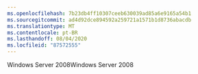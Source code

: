 ```yaml
---
ms.openlocfilehash: 7b23db4ff10307ceeb630039ad85a6e9165a54b1
ms.sourcegitcommit: ad4d92dce894592a259721a1571b1d8736abacdb
ms.translationtype: MT
ms.contentlocale: pt-BR
ms.lasthandoff: 08/04/2020
ms.locfileid: "87572555"
---
```

<span data-ttu-id="a8bbb-101">Windows Server 2008</span><span class="sxs-lookup"><span data-stu-id="a8bbb-101">Windows Server 2008</span></span>
